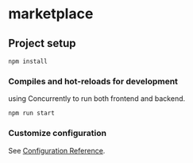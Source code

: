 # marketplace

## Project setup
```
npm install
```

### Compiles and hot-reloads for development

using Concurrently to run both frontend and backend.
```
npm run start
```



### Customize configuration
See [Configuration Reference](https://cli.vuejs.org/config/).
